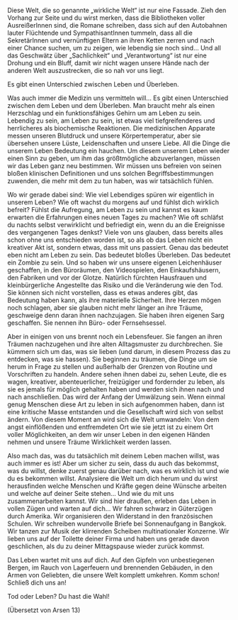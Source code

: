 Diese Welt, die so genannte „wirkliche Welt“ ist nur eine Fassade. Zieh den Vorhang zur Seite und du wirst merken, dass die Bibliotheken voller AusreißerInnen sind, die Romane schreiben, dass sich auf den Autobahnen lauter Flüchtende und SympathisantInnen tummeln, dass all die SekretärInnen und vernünftigen Eltern an ihren Ketten zerren und nach einer Chance suchen, um zu zeigen, wie lebendig sie noch sind… Und all das Geschwätz über „Sachlichkeit“ und „Verantwortung“ ist nur eine Drohung und ein Bluff, damit wir nicht wagen unsere Hände nach der anderen Welt auszustrecken, die so nah vor uns liegt.

Es gibt einen Unterschied zwischen Leben und Überleben.

Was auch immer die Medizin uns vermitteln will… Es gibt einen Unterschied zwischen dem Leben und dem Überleben. Man braucht mehr als einen Herzschlag und ein funktionsfähiges Gehirn um am Leben zu sein. Lebendig zu sein, am Leben zu sein, ist etwas viel tiefgreifenderes und herrlicheres als biochemische Reaktionen. Die medizinischen Apparate messen unseren Blutdruck und unsere Körpertemperatur, aber sie übersehen unsere Lüste, Leidenschaften und unsere Liebe. All die Dinge die unserem Leben Bedeutung ein hauchen. Um diesem unserem Leben wieder einen Sinn zu geben, um ihm das größtmögliche abzuverlangen, müssen wir das Leben ganz neu bestimmen. Wir müssen uns befreien von seinen bloßen klinischen Definitionen und uns solchen Begriffsbestimmungen zuwenden, die mehr mit dem zu tun haben, was wir tatsächlich fühlen.

Wo wir gerade dabei sind: Wie viel Lebendiges spüren wir eigentlich in unserem Leben? Wie oft wachst du morgens auf und fühlst dich wirklich befreit? Fühlst die Aufregung, am Leben zu sein und kannst es kaum erwarten die Erfahrungen eines neuen Tages zu machen? Wie oft schläfst du nachts selbst verwirklicht und befriedigt ein, wenn du an die Ereignisse des vergangenen Tages denkst? Viele von uns glauben, dass bereits alles schon ohne uns entschieden worden ist, so als ob das Leben nicht ein kreativer Akt ist, sondern etwas, dass mit uns passiert. Genau das bedeutet eben nicht am Leben zu sein. Das bedeutet bloßes Überleben. Das bedeutet ein Zombie zu sein. Und so haben wir uns unsere eigenen Leichenhäuser geschaffen, in den Büroräumen, den Videospielen, den Einkaufshäusern, den Fabriken und vor der Glotze. Natürlich fürchten Hausfrauen und kleinbürgerliche Angestellte das Risiko und die Veränderung wie den Tod. Sie können sich nicht vorstellen, dass es etwas anderes gibt, das Bedeutung haben kann, als ihre materielle Sicherheit. Ihre Herzen mögen noch schlagen, aber sie glauben nicht mehr länger an ihre Träume, geschweige denn daran ihnen nachzujagen. Sie haben ihren eigenen Sarg geschaffen. Sie nennen ihn Büro- oder Fernsehsessel.

Aber in einigen von uns brennt noch ein Lebensfeuer. Sie fangen an ihren Träumen nachzugehen und ihre alten Alltagsmuster zu durchbrechen. Sie kümmern sich um das, was sie lieben (und darum, in diesem Prozess das zu entdecken, was sie hassen). Sie beginnen zu träumen, die Dinge um sie herum in Frage zu stellen und außerhalb der Grenzen von Routine und Vorschriften zu handeln. Andere sehen ihnen dabei zu, sehen Leute, die es wagen, kreativer, abenteuerlicher, freizügiger und fordernder zu leben, als sie es jemals für möglich gehalten haben und werden sich ihnen nach und nach anschließen. Das wird der Anfang der Umwälzung sein. Wenn einmal genug Menschen diese Art zu leben in sich aufgenommen haben, dann ist eine kritische Masse entstanden und die Gesellschaft wird sich von selbst ändern. Von diesem Moment an wird sich die Welt umwandeln: Von dem angst einflößenden und entfremdeten Ort wie sie jetzt ist zu einem Ort voller Möglichkeiten, an dem wir unser Leben in den eigenen Händen nehmen und unsere Träume Wirklichkeit werden lassen.

Also mach das, was du tatsächlich mit deinem Leben machen willst, was auch immer es ist! Aber um sicher zu sein, dass du auch das bekommst, was du willst, denke zuerst genau darüber nach, was es wirklich ist und wie du es bekommen willst. Analysiere die Welt um dich herum und du wirst herausfinden welche Menschen und Kräfte gegen deine Wünsche arbeiten und welche auf deiner Seite stehen… Und wie du mit uns zusammenarbeiten kannst. Wir sind hier draußen, erleben das Leben in vollen Zügen und warten auf dich… Wir fahren schwarz in Güterzügen durch Amerika. Wir organisieren den Widerstand in den französischen Schulen. Wir schreiben wundervolle Briefe bei Sonnenaufgang in Bangkok. Wir tanzen zur Musik der klirrenden Scheiben multinationaler Konzerne. Wir lieben uns auf der Toilette deiner Firma und haben uns gerade davon geschlichen, als du zu deiner Mittagspause wieder zurück kommst.

Das Leben wartet mit uns auf dich. Auf den Gipfeln von unbestiegenen Bergen, im Rauch von Lagerfeuern und brennenden Gebäuden, in den Armen von Geliebten, die unsere Welt komplett umkehren. Komm schon! Schließ dich uns an!

Tod oder Leben? Du hast die Wahl!

(Übersetzt von Arsen 13)
